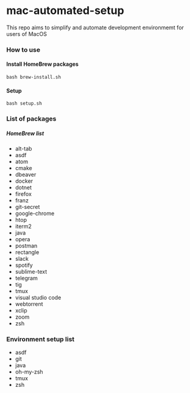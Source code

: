# mac-automated-setup
This repo aims to simplify and automate development environmemt for users of MacOS

### How to use

#### Install HomeBrew packages
```
bash brew-install.sh
```

#### Setup
```
bash setup.sh
```

### List of packages

##### HomeBrew list
* alt-tab
* asdf
* atom
* cmake
* dbeaver
* docker
* dotnet
* firefox
* franz
* git-secret
* google-chrome
* htop
* iterm2
* java
* opera
* postman
* rectangle
* slack
* spotify
* sublime-text
* telegram
* tig
* tmux
* visual studio code
* webtorrent
* xclip
* zoom
* zsh

### Environment setup list
* asdf
* git
* java
* oh-my-zsh
* tmux
* zsh
